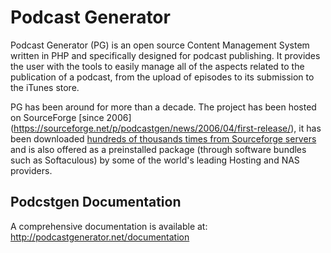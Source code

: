 # Podcast Generator

Podcast Generator (PG) is an open source Content Management System written in PHP 
and specifically designed for podcast publishing. It provides the user with the tools 
to easily manage all of the aspects related to the publication of a podcast, from 
the upload of episodes to its submission to the iTunes store.


PG has been around for more than a decade. The project has been hosted on SourceForge [since 2006] (https://sourceforge.net/p/podcastgen/news/2006/04/first-release/), it has been downloaded [hundreds of thousands
times from Sourceforge servers](https://sourceforge.net/projects/podcastgen/files/stats/timeline?dates=2006-03-28+to+2020-01-01) and is also offered as a preinstalled package (through software bundles such as Softaculous) 
by some of the world's leading Hosting and NAS providers.


## Podcstgen Documentation
A comprehensive documentation is available at: 
http://podcastgenerator.net/documentation




